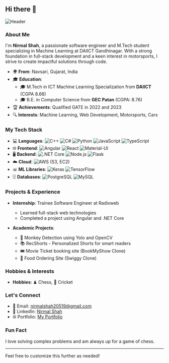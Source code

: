 ## Hi there 👋

<!--
**nirmalshah20519/nirmalshah20519** is a ✨ _special_ ✨ repository because its `README.md` (this file) appears on your GitHub profile.

Here are some ideas to get you started:

- 🔭 I’m currently working on ...
- 🌱 I’m currently learning ...
- 👯 I’m looking to collaborate on ...
- 🤔 I’m looking for help with ...
- 💬 Ask me about ...
- 📫 How to reach me: ...
- 😄 Pronouns: ...
- ⚡ Fun fact: ...
-->

![Header]([https://via.placeholder.com/1000x200](https://res.cloudinary.com/medico-cloud/video/upload/v1723050244/Portfolio/Portfolio_-_Google_Chrome_2024-08-07_22-26-01_lgrwbf.mp4))

### About Me

I'm **Nirmal Shah**, a passionate software engineer and M.Tech student specializing in Machine Learning at DAIICT Gandhinagar. With a strong foundation in full-stack development and a keen interest in motorsports, I strive to create impactful solutions through code.

- 🌍 **From**: Navsari, Gujarat, India
- 🎓 **Education**:
    - 🎓 M.Tech in ICT Machine Learning Specialization from **DAIICT** (CGPA 8.66)
    - 🎓 B.E. in Computer Science from **GEC Patan** (CGPA: 8.76)
- 🏆 **Achievements**: Qualified GATE in 2022 and 2023
- 🔍 **Interests**: Machine Learning, Web Development, Motorsports, Cars

### My Tech Stack

- 💻 **Languages**: ![C++](https://img.shields.io/badge/-C++-00599C?logo=c%2B%2B&logoColor=white) ![C#](https://img.shields.io/badge/-C%23-239120?logo=c-sharp&logoColor=white) ![Python](https://img.shields.io/badge/-Python-3776AB?logo=python&logoColor=white) ![JavaScript](https://img.shields.io/badge/-JavaScript-F7DF1E?logo=javascript&logoColor=black) ![TypeScript](https://img.shields.io/badge/-TypeScript-3178C6?logo=typescript&logoColor=white)
- 🌐 **Frontend**: ![Angular](https://img.shields.io/badge/-Angular-DD0031?logo=angular&logoColor=white) ![React](https://img.shields.io/badge/-React-61DAFB?logo=react&logoColor=black) ![Material-UI](https://img.shields.io/badge/-Material--UI-0081CB?logo=material-ui&logoColor=white)
- 🖥 **Backend**: ![.NET Core](https://img.shields.io/badge/-.NET%20Core-512BD4?logo=dotnet&logoColor=white) ![Node.js](https://img.shields.io/badge/-Node.js-339933?logo=node.js&logoColor=white) ![Flask](https://img.shields.io/badge/-Flask-000000?logo=flask&logoColor=white)
- ☁️ **Cloud**: ![AWS](https://img.shields.io/badge/-AWS-232F3E?logo=amazon-aws&logoColor=white) (S3, EC2)
- 📊 **ML Libraries**: ![Keras](https://img.shields.io/badge/-Keras-D00000?logo=keras&logoColor=white) ![TensorFlow](https://img.shields.io/badge/-TensorFlow-FF6F00?logo=tensorflow&logoColor=white)
- 🗄 **Databases**: ![PostgreSQL](https://img.shields.io/badge/-PostgreSQL-4169E1?logo=postgresql&logoColor=white) ![MySQL](https://img.shields.io/badge/-MySQL-4479A1?logo=mysql&logoColor=white)

### Projects & Experience

- **Internship**: Trainee Software Engineer at Radixweb
  - Learned full-stack web technologies
  - Completed a project using Angular and .NET Core

- **Academic Projects**: 
  - 🐒 Monkey Detection using Yolo and OpenCV
  - 📚 RecShorts - Personalized Shorts for smart readers
  - 🎟️ Movie Ticket booking site (BookMyShow Clone)
  - 🍔 Food Ordering Site (Swiggy Clone)


### Hobbies & Interests

- **Hobbies**: ♟ Chess, 🏏 Cricket

### Let's Connect

- 📧 Email: [nirmalshah20519@gmail.com](mailto:nirmalshah20519@gmail.com)
- 💼 LinkedIn: [Nirmal Shah](https://www.linkedin.com/in/nirmal-shah-3208321a0)
- 🌐 Portfolio: [My Portfolio](https://portfolio-ce8a8.web.app/)

### Fun Fact

I love solving complex problems and am always up for a game of chess.

---

Feel free to customize this further as needed!
